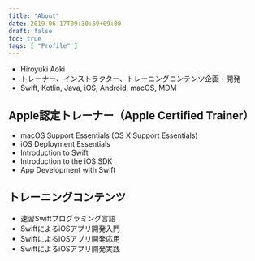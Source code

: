 ```yaml
---
title: "About"
date: 2019-06-17T09:30:59+09:00
draft: false
toc: true
tags: [ "Profile" ]
---
```


- Hiroyuki Aoki
- トレーナー、インストラクター、トレーニングコンテンツ企画・開発
- Swift, Kotlin, Java, iOS, Android, macOS, MDM

## Apple認定トレーナー（Apple Certified Trainer）
- macOS Support Essentials (OS X Support Essentials)
- iOS Deployment Essentials
- Introduction to Swift
- Introduction to the iOS SDK
- App Development with Swift

## トレーニングコンテンツ
- 速習Swiftプログラミング言語
- SwiftによるiOSアプリ開発入門
- SwiftによるiOSアプリ開発応用
- SwiftによるiOSアプリ開発実践
